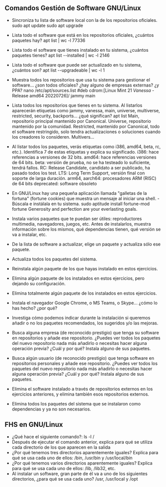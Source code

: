 ## Comandos Gestión de Software GNU/Linux
- Sincroniza tu lista de software local con la de los repositorios oficiales.
sudo apt update
sudo apt upgrade
- Lista todo el software que está en los repositorios oficiales, ¿cuántos paquetes hay?
apt list | wc -l
77336
- Lista todo el software que tienes instalado en tu sistema, ¿cuántos paquetes tienes?
apt list --installed | wc -l
2146
- Lista todo el software que puede ser actualizado en tu sistema, ¿cuántos son?
apt list --upgradeable | wc -l
1
- Muestra todos los repositorios que usa tu sistema para gestionar el software... ¿son todos oficiales? ¿hay alguno de empresas externas? ¿y PPA?
nano /etc/apt/sources.list
#deb cdrom:[Linux Mint 21 _Vanessa_ - Release amd64 20220726]/ jammy main
- Lista todos los repositorios que tienes en tu sistema. Al listarlos aparecerán etiquetas como jammy, vanessa, main, universe, multiverse, restricted, security, backports... ¿qué significan?
apt list
Main, repositorio principal mantenido por Canonical.
Universe, repositorio mantenido por la comunidad.
Restricted, mantenido por Canonical, todo el software restringido, solo tendra actualizaciones o soluciones cuando los creadores lo consideren.
Multivers... 
- Al listar todos los paquetes, verás etiquetas como i386, amd64, beta, rc, etc.). Identifica 7 de estas etiquetas y explica su significado.
i386: hace referencias a versiones de 32 bits.
amd64: hace referencias versiones de 64 bits.
beta: versión de prueba, no se ha testeado lo suficiente, tendrá fallos.
RC: Release Candidate, candidato a ser publicado, ha pasado todos los test.
LTS: Long Term Support, versión final con soporte de larga duración.
arm64, aarch64: procesadores ARM (RISC) de 64 bits
deprecated: software obsoleto
- En GNU/Linux hay una pequeña aplicación llamada "galletas de la fortuna" (fortune cookies) que muestra un mensaje al iniciar una shell. - Búscala e instálala en tu sistema.
sudo aptitude install fortune-mod
fortune
Generosity and perfection are your everlasting goals.
- Instala varios paquetes que te puedan ser útiles: reproductores multimedia, navegadores, juegos, etc. Antes de instalarlos, muestra información sobre los mismos, qué dependencias tienen, qué versión se va a instalar, etc.

- De la lista de software a actualizar, elige un paquete y actualiza sólo ese paquete.
- Actualiza todos los paquetes del sistema.
- Reinstala algún paquete de los que hayas instalado en estos ejercicios.
- Elimina algún paquete de los instalados en estos ejercicios, pero dejando su configuración.
- Elimina totalmente algún paquete de los instalados en estos ejercicios.
- Instala el navegador Google Chrome, o MS Teams, o Skype... ¿cómo lo has hecho? ¿por qué?
- Investiga cómo podemos indicar durante la instalación si queremos añadir o no los paquetes recomendados, los sugeridos y/o las mejoras.
- Busca alguna empresa (de reconocido prestigio) que tenga su software en repositorios y añade ese repositorio. ¿Puedes ver todos los paquetes del nuevo repositorio nada más añadirlo o necesitas hacer alguna operación previa? ¿Cuál y por qué? Instala alguno de sus paquetes.
- Busca algún usuario (de reconocido prestigio) que tenga software en repositorios personales y añade ese repositorio. ¿Puedes ver todos los paquetes del nuevo repositorio nada más añadirlo o necesitas hacer alguna operación previa? ¿Cuál y por qué? Instala alguno de sus paquetes.
- Elimina el software instalado a través de repositorios externos en los ejercicios anteriores, y elimina también esos repositorios externos.
- Elimina todos los paquetes del sistema que se instalaron como dependencias y ya no son necesarios.

## FHS en GNU/Linux
- ¿Qué hace el siguiente comando?: ls -l /
- Después de ejecutar el comando anterior, explica para qué se utiliza cada directorio de los que aparecen en la salida
- ¿Por qué tenemos tres directorios aparentemente iguales? Explica para qué se usa cada uno de ellos: /bin, /usr/bin y /usr/local/bin
- ¿Por qué tenemos varios directorios aparentemente iguales? Explica para qué se usa cada uno de ellos: /lib, /lib32, etc.
- Al instalar un software, gran parte de él va a uno de los siguientes directorios, ¿para qué se usa cada uno? /usr, /usr/local y /opt
